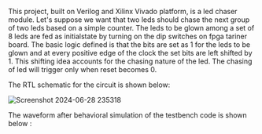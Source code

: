 This project, built on Verilog and Xilinx Vivado platform, is a led chaser module. Let's suppose we want that two leds should chase the next group of two leds based on a simple counter. The leds to be glown among a set
of 8 leds are fed as initialstate by turning on the dip switches on fpga tariner board. The basic logic defined is that the bits are set as 1 for the leds to be glown and at every positive edge of the clock the set bits 
are left shifted by 1. This shifting idea accounts for the chasing nature of the led. The chasing of led will trigger only when reset becomes 0.

The RTL schematic for the circuit is shown below:

![Screenshot 2024-06-28 235318](https://github.com/Prats15git-Digital/Led-Chaser/assets/173728218/126efc17-036f-411a-904d-89509773c506)



The waveform after behavioral simulation of the testbench code is shown below :
